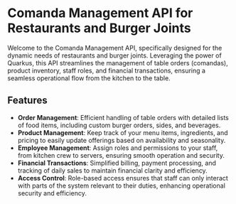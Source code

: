 # Comanda Management API for Restaurants and Burger Joints

Welcome to the Comanda Management API, specifically designed for the dynamic needs of restaurants and burger joints. Leveraging the power of Quarkus, this API streamlines the management of table orders (comandas), product inventory, staff roles, and financial transactions, ensuring a seamless operational flow from the kitchen to the table.

## Features

- **Order Management**: Efficient handling of table orders with detailed lists of food items, including custom burger orders, sides, and beverages.
- **Product Management**: Keep track of your menu items, ingredients, and pricing to easily update offerings based on availability and seasonality.
- **Employee Management**: Assign roles and permissions to your staff, from kitchen crew to servers, ensuring smooth operation and security.
- **Financial Transactions**: Simplified billing, payment processing, and tracking of daily sales to maintain financial clarity and efficiency.
- **Access Control**: Role-based access ensures that staff can only interact with parts of the system relevant to their duties, enhancing operational security and efficiency.

